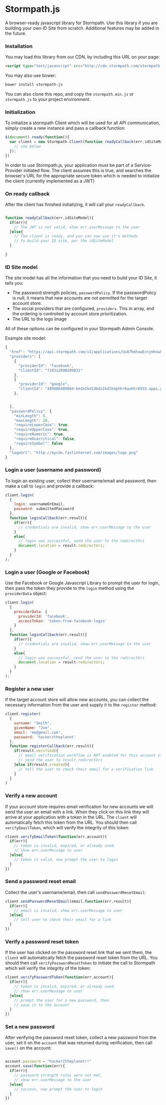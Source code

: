 # Stormpath.js

A browser-ready javascript library for Stormpath.  Use this library if you are building your own ID Site from scratch.
Additional features may be added in the future.

### Installation

You may load this library from our CDN, by including this URL on your page:

````html
<script type="text/javascript" src="http://cdn.stormpath.com/stormpath.min.js"></script>
````

You may also use bower:

````bash
bower install stormpath-js
````

You can also clone this repo, and copy the `stormpath.min.js` or `stormpath.js` to your project environment.


### Initialization

To initialize a stormpath Client which will be used for all API communication, simply create a new instance and pass a callback function:

````javascript
$(document).ready(function(){
  var client = new Stormpath.Client(function readyCallback(err,idSiteModel){
    // see below
  });
})
````

In order to use Stormpath.js, your application must be part of a Service-Provider initiated flow.
The client assumes this is true, and searches the browser's URL for the appropriate secure token
which is needed to initialize the client (currently implemented as a JWT)

### On ready callback

After the client has finished initializing, it will call your `readyCallback`.

````javascript

function readyCallback(err,idSiteModel){
  if(err){
    // The JWT is not valid, show err.userMessage to the user
  }else{
    // The client is ready, and you can now use it's methods
    // to build your ID site, per the idSiteModel
  }

}
````

### ID Site model

The site model has all the information that you need to build your ID Site, it tells you:

* The password strength policies, `passwordPolicy`.
If the passwordPolicy is null, it means that new accounts are not permitted for the target account store.
* The social providers that are configured, `providers`.  This in array, and the ordering is controlled by account store prioritization.
* The URL to the logo image

All of these options can be configured in your Stormpath Admin Console.

Example site model:

````javascript
{
  "href": "https://api.stormpath.com/v1/applications/Uu87kmhxwEcnjmhxwFuzwF/idSiteModel",
  "providers": [
    {
      "providerId": "facebook",
      "clientId": "718312098209831"
    },
    {
      "providerId": "google",
      "clientId": "489886489864-bm1m1kd1dbdo1kd1h4phhr6aohhr6933.apps.googleusercontent.com"
    },


  ],
  "passwordPolicy": {
    "minLength": 8,
    "maxLength": 20,
    "requireLowerCase": true,
    "requireUpperCase": true,
    "requireNumeric": true,
    "requireDiacritical": false,
    "requireSymbol": false
  },
  "logoUrl": "http://mycdn.fastinternet.com/images/logo.png"
}
````

### Login a user (username and password)

To login an existing user, collect their username/email and password, then make a call to `login`
and provide a callback:

````javascript
client.login(
  {
    login: usernameOrEmail,
    password: submittedPassword
  },
  function loginCallback(err,result){
    if(err){
      // credentials are invalid, show err.userMessage to the user
    }
    else{
      // login was successful, send the user to the redirectUri
      document.location = result.redirectUri;
    }
  }
);
````

### Login a user (Google or Facebook)

Use the Facebook or Google Javascript Library to prompt the user for login, then pass
the token they provide to the `login` method using the `providerData` object:

````javascript
client.login(
  {
    providerData: {
      providerId: 'facebook',
      accessToken: 'token-from-facebook-login'
    }
  },
  function loginCallback(err,result){
    if(err){
      // credentials are invalid, show err.userMessage to the user
    }
    else{
      // login was successful, send the user to the redirectUri
      document.location = result.redirectUri;
    }
  }
);
````

### Register a new user

If the target account store will allow new accounts, you can collect the necessary information
from the user and supply it to the `register` method:

````javascript
client.register(
  {
    surname: "Smith",
    givenName: "Joe",
    email: 'me@gmail.com',
    password: 'hackerztheplanet'
  },
  function registerCallback(err,result){
    if(result.verified){
      // email verification workflow is NOT enabled for this account store,
      // send the user to result.redirectUri
    }else if(result.created){
      // tell the user to check their email for a verification link
    }
  }
)
````

### Verify a new account

If your account store requires email verification for new accounts we will
send the user an email with a link.  When they click on this link they will
arrive at your application with a token in the URL.  The `client` will
automatically fetch this token from the URL.  You should then call
`verifyEmailToken`, which will verify the integrity of this token:

````javascript
client.verifyEmailToken(function(err,account){
  if(err){
    // token is invalid, expired, or already used.
    // show err.userMessage to user
  }else{
    // token is valid, now prompt the user to login
  }
})
````

### Send a password reset email

Collect the user's username/email, then call `sendPasswordResetEmail`:

````javascript
client.sendPasswordResetEmail(email,function(err,result){
  if(err){
    // email is invalid, show err.userMessage to user
  }else{
    // tell user to check their email for a link
  }
})
````

### Verify a password reset token

If the user has clicked on the password reset link that we sent them,
the `client` will automatically fetch the password reset token from the URL.
You should then call `verifyPasswordResetToken` to initiate the call to
Stormpath which will verify the integrity of the token:

````javascript
client.verifyPasswordToken(function(err,account){
  if(err){
    // token is invalid, expired, or already used.
    // show err.userMessage to user
  }else{
    // prompt the user for a new password, then
    // save it to the account
  }
})
````

### Set a new password

After verifying the password reset token, collect a new password
from the user, set it on the `account` that was returned during verification,
then call `save()` on the account:

````javascript

account.password = "hackerZtheplanet!!"
account.save(function(err){
  if(err){
    // password strength rules were not met,
    // show err.userMessage to the user
  }else{
    // success, now prompt the user to login
  }
})
````